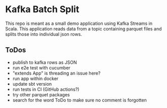 # Kafka Batch Split

This repo is meant as a small demo application using Kafka Streams in Scala.
This application reads data from a topic containing parquet files and splits those into individual json rows.

## ToDos

- publish to kafka rows as JSON
- run e2e test with cucumber
- "extends App" is threading an issue here?
- run app within docker
- update sbt version
- run tests in CI (GitHub actions?)
- try other parquet packages
- search for the word ToDo to make sure no comment is forgotten